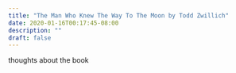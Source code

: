 ```yaml
---
title: "The Man Who Knew The Way To The Moon by Todd Zwillich"
date: 2020-01-16T00:17:45-08:00
description: ""
draft: false
---
```


thoughts about the book